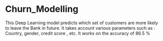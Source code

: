 # Churn_Modelling
This Deep Learning model predicts which set of customers are more likely to leave the Bank in future. It takes account various parameters such as : Country, gender, credit score , etc. It works on the accuracy of 86.5 %
